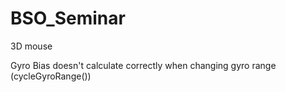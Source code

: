 # BSO_Seminar
3D mouse

Gyro Bias doesn't calculate correctly when changing gyro range (cycleGyroRange())

